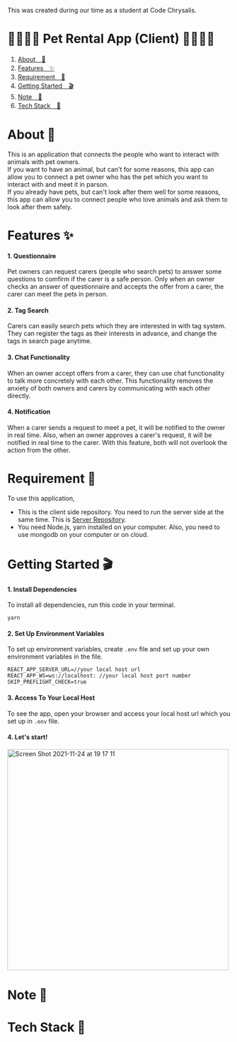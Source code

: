 This was created during our time as a student at Code Chrysalis.
# 🐶🐢🐱🐰 Pet Rental App (Client) 🦜🐷🐭🦦

1. [About　💁](#about-)
2. [Features　✨](#features-)
3. [Requirement　🙏](#requirement-)
4. [Getting Started　🎬](#getting-started-)
5. [Note　📝](#note-)
6. [Tech Stack　🤖](#tech-stack-)

# About 💁
This is an application that connects the people who want to interact with animals with pet owners.  
If you want to have an animal, but can't for some reasons, this app can allow you to connect a pet owner who has the pet which you want to interact with and meet it in parson.  
If you already have pets, but can't look after them well for some reasons, this app can allow you to connect people who love animals and ask them to look after them safely.
# Features ✨
#### 1. Questionnaire
Pet owners can request carers (people who search pets) to answer some questions to comfirm if the carer is a safe person. Only when an owner checks an answer of questionnaire and accepts the offer from a carer, the carer can meet the pets in person.
#### 2. Tag Search
Carers can easily search pets which they are interested in with tag system. They can register the tags as their interests in advance, and change the tags in search page anytime.
#### 3. Chat Functionality
When an owner accept offers from a carer, they can use chat functionality to talk more concretely with each other. This functionality removes the anxiety of both owners and carers by communicating with each other directly.
#### 4. Notification
When a carer sends a request to meet a pet, it will be notified to the owner in real time. Also, when an owner approves a carer's request, it will be notified in real time to the carer. With this feature, both will not overlook the action from the other.
# Requirement 🙏
To use this application, 
* This is the client side repository. You need to run the server side at the same time. This is [Server Repository](https://github.com/Team-Freshly-Washed-Turtles/pet-server).
* You need Node.js, yarn installed on your computer. Also, you need to use mongodb on your computer or on cloud.
# Getting Started 🎬
#### 1. Install Dependencies
To install all dependencies, run this code in your terminal.
```
yarn
```
#### 2. Set Up Environment Variables
To set up environment variables, create ```.env``` file and set up your own environment variables in the file.
```
REACT_APP_SERVER_URL=//your local host url
REACT_APP_WS=ws://localhost: //your local host port number
SKIP_PREFLIGHT_CHECK=true
```
#### 3. Access To Your Local Host
To see the app, open your browser and access your local host url which you set up in ```.env``` file.

#### 4. Let's start!
<img width="500" alt="Screen Shot 2021-11-24 at 19 17 11" src="https://user-images.githubusercontent.com/83794734/143219860-ee33732a-67ce-4038-8d9d-40a292b4e1ab.png">  

# Note 📝  
# Tech Stack 🤖  
